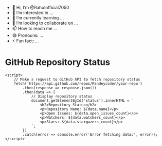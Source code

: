 - 👋 Hi, I’m @Rahulofficial7050
- 👀 I’m interested in ...
- 🌱 I’m currently learning ...
- 💞️ I’m looking to collaborate on ...
- 📫 How to reach me ...
- 😄 Pronouns: ...
- ⚡ Fun fact: ...

<!---
Rahulofficial7050/Rahulofficial7050 is a ✨ special ✨ repository because its `README.md` (this file) appears on your GitHub profile.
You can click the Preview link to take a look at your changes.
--->
<!DOCTYPE html>
<html lang="en">
<head>
    <meta charset="UTF-8">
    <meta name="viewport" content="width=device-width, initial-scale=1.0">
    <title>GitHub Repository Status</title>
</head>
<body>
    <h1>GitHub Repository Status</h1>
    <div id="status"></div>

    <script>
        // Make a request to GitHub API to fetch repository status
        fetch('https://api.github.com/repos/Pandeycoder/your-repo')
            .then(response => response.json())
            .then(data => {
                // Display repository status
                document.getElementById('status').innerHTML = `
                    <h2>Repository Status</h2>
                    <p>Repository Name: ${data.name}</p>
                    <p>Open Issues: ${data.open_issues_count}</p>
                    <p>Watchers: ${data.watchers_count}</p>
                    <p>Stars: ${data.stargazers_count}</p>
                `;
            })
            .catch(error => console.error('Error fetching data:', error));
    </script>
</body>
</html>
